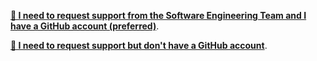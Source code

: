 **[📝 I need to request support from the Software Engineering Team and I have a GitHub account (preferred)](https://github.com/CU-DBMI/set-intake/issues/new/choose)**.

**[📝 I need to request support but don't have a GitHub account](https://forms.gle/x5xHTXduRHERvhhS9)**.
